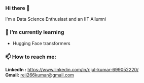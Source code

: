 ### Hi there 👋<br/>
I'm a Data Science Enthusiast and an IIT Allumni<br/>

### 🌱 I’m currently learning<br/>
- Hugging Face transformers<br/>

### 📫 How to reach me: <br/>
**LinkedIn :** https://www.linkedin.com/in/rijul-kumar-699052220/ <br/>
**Gmail:** reji266kumar@gmail.com <br/>

<!--
**Rijulkumar26/Rijulkumar26** is a ✨ _special_ ✨ repository because its `README.md` (this file) appears on your GitHub profile.

Here are some ideas to get you started:

- 🔭 I’m currently working on ...
- 🌱 I’m currently learning ...
- 👯 I’m looking to collaborate on ...
- 🤔 I’m looking for help with ...
- 💬 Ask me about ...
- 📫 How to reach me: ...
- 😄 Pronouns: ...
- ⚡ Fun fact: ...
-->
